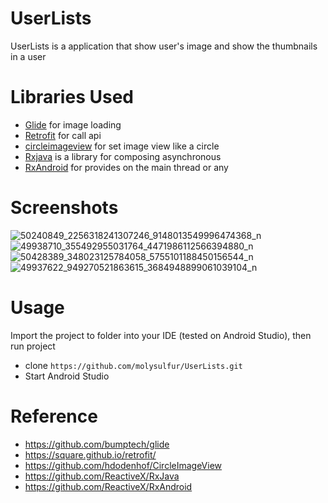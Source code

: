 # UserLists
UserLists is a application that show user's image and show the thumbnails in a user

# Libraries Used
* [Glide](https://github.com/bumptech/glide) for image loading
* [Retrofit](https://square.github.io/retrofit/) for call api
* [circleimageview](https://github.com/hdodenhof/CircleImageView) for set image view like a circle
* [Rxjava](https://github.com/ReactiveX/RxJava) is a library for composing asynchronous
* [RxAndroid](https://github.com/ReactiveX/RxAndroid) for provides on the main thread or any

# Screenshots
![50240849_2256318241307246_9148013549996474368_n](https://user-images.githubusercontent.com/40534697/51195324-6757d200-191f-11e9-8e6e-bfef294c8035.png)
![49938710_355492955031764_4471986112566394880_n](https://user-images.githubusercontent.com/40534697/51195343-73439400-191f-11e9-97c2-34a9600d16f9.png)
![50428389_348023125784058_5755101188450156544_n](https://user-images.githubusercontent.com/40534697/51195352-76d71b00-191f-11e9-9b13-79d529135885.png)
![49937622_949270521863615_3684948899061039104_n](https://user-images.githubusercontent.com/40534697/51195358-79d20b80-191f-11e9-847c-b6bd74af49d1.png)


# Usage
Import the project to folder into your IDE (tested on Android Studio), then run project
* clone `https://github.com/molysulfur/UserLists.git`
* Start Android Studio

# Reference
* https://github.com/bumptech/glide
* https://square.github.io/retrofit/
* https://github.com/hdodenhof/CircleImageView
* https://github.com/ReactiveX/RxJava
* https://github.com/ReactiveX/RxAndroid

